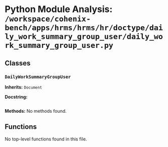 # Python Module Analysis: `/workspace/cohenix-bench/apps/hrms/hrms/hr/doctype/daily_work_summary_group_user/daily_work_summary_group_user.py`

## Classes

### `DailyWorkSummaryGroupUser`
**Inherits:** `Document`


**Docstring:**
```

```

**Methods:**
No methods found.




## Functions

No top-level functions found in this file.
